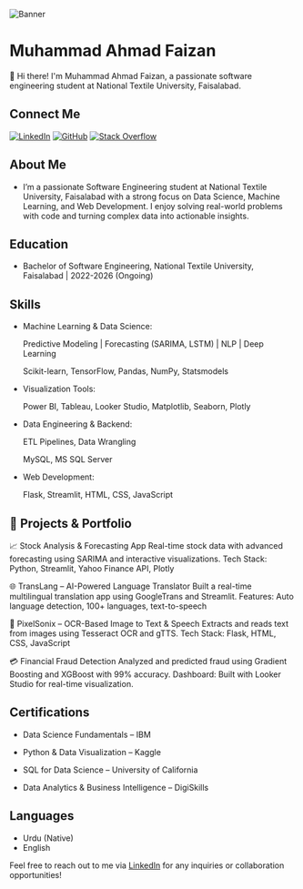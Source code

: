 ![Banner](https://github.com/user-attachments/assets/728738a7-1f9c-40cf-a7fa-615981ee6fd0)

# Muhammad Ahmad Faizan

👋 Hi there! I'm Muhammad Ahmad Faizan, a passionate software engineering student at National Textile University, Faisalabad.

## Connect Me
[![LinkedIn](https://img.shields.io/badge/LinkedIn-Muhammad%20Ahmad%20Faizan-blue)](https://www.linkedin.com/in/muhammad-ahmad-faizan)
[![GitHub](https://img.shields.io/badge/GitHub-Muhammad%20Ahmad%20Faizan-darkgreen)](https://github.com/Muhammad-Ahmad-Faizan)
[![Stack Overflow](https://img.shields.io/badge/Stack%20Overflow-MAF%20Programmer-orange)](https://stackoverflow.com/users/22822117/maf-programmer)

## About Me
- I’m a passionate Software Engineering student at National Textile University, Faisalabad with a strong focus on Data Science, Machine Learning, and Web Development. I enjoy solving real-world problems with code and turning complex data into actionable insights.

## Education
- Bachelor of Software Engineering, National Textile University, Faisalabad | 2022-2026 (Ongoing)
 
 ## Skills
- Machine Learning & Data Science:

    Predictive Modeling | Forecasting (SARIMA, LSTM) | NLP | Deep Learning

    Scikit-learn, TensorFlow, Pandas, NumPy, Statsmodels

- Visualization Tools:

    Power BI, Tableau, Looker Studio, Matplotlib, Seaborn, Plotly

- Data Engineering & Backend:

    ETL Pipelines, Data Wrangling

    MySQL, MS SQL Server

- Web Development:

    Flask, Streamlit, HTML, CSS, JavaScript


## 🧠 Projects & Portfolio
📈 Stock Analysis & Forecasting App
Real-time stock data with advanced forecasting using SARIMA and interactive visualizations.
Tech Stack: Python, Streamlit, Yahoo Finance API, Plotly

🌐 TransLang – AI-Powered Language Translator
Built a real-time multilingual translation app using GoogleTrans and Streamlit.
Features: Auto language detection, 100+ languages, text-to-speech

🧾 PixelSonix – OCR-Based Image to Text & Speech
Extracts and reads text from images using Tesseract OCR and gTTS.
Tech Stack: Flask, HTML, CSS, JavaScript

💳 Financial Fraud Detection
Analyzed and predicted fraud using Gradient Boosting and XGBoost with 99% accuracy.
Dashboard: Built with Looker Studio for real-time visualization.

## Certifications
- Data Science Fundamentals – IBM

- Python & Data Visualization – Kaggle

- SQL for Data Science – University of California

- Data Analytics & Business Intelligence – DigiSkills

## Languages
- Urdu (Native)
- English


Feel free to reach out to me via [LinkedIn](https://www.linkedin.com/in/muhammad-ahmad-faizan) for any inquiries or collaboration opportunities!

